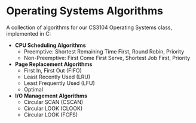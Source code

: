 # Operating Systems Algorithms

A collection of algorithms for our CS3104 Operating Systems class, implemented in C:
- **CPU Scheduling Algorithms**
  - Preemptive: Shortest Remaining Time First, Round Robin, Priority
  - Non-Preemptive: First Come First Serve, Shortest Job First, Priority
- **Page Replacement Algorithms**
  - First In, First Out (FIFO)
  - Least Recently Used (LRU)
  - Least Frequently Used (LFU) 
  - Optimal
- **I/O Management Algorithms**
  - Circular SCAN (CSCAN)
  - Circular LOOK (CLOOK)
  - Circular LOOK (FCFS)
